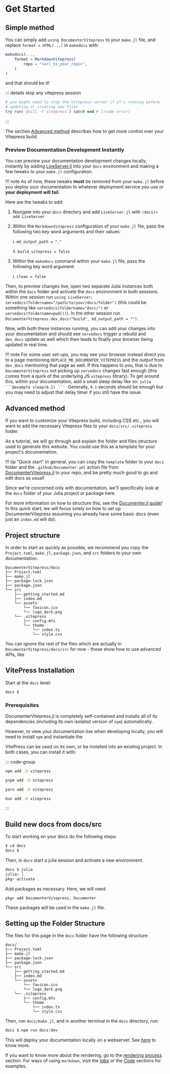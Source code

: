 # Get Started

## Simple method

You can simply add `using DocumenterVitepress` to your `make.jl` file, and replace `format = HTML(...)` in `makedocs` with:

```julia
makedocs(...,
    format = MarkdownVitepress(
        repo = "<url_to_your_repo>",
    )
)
```

and that should be it!

::: details stop any vitepress session

```julia
# you might need to stop the Vitepress server if it's running before
# updating or creating new files
try run(`pkill -f vitepress`) catch end # [!code error]
```

:::

The section [Advanced method](@ref) describes how to get more control over your Vitepress build.

### Preview Documentation Development Instantly

You can preview your documentation development changes locally, instantly by adding [LiveServer.jl](https://github.com/tlienart/LiveServer.jl) into your `docs` environment and making a few tweaks to your `make.jl` configuration.

!!! note 
    As of now, these tweaks **must** be removed from your `make.jl` before you deploy your documentation to whatever deployment service you use or **your deployment will fail**.

Here are the tweaks to add:

1. Navigate into your `docs` directory and add `LiveServer.jl` with `(docs)> add LiveServer`

2. Within the `MarkdownVitepress` configuration of your `make.jl` file, pass the following two key word arguments and their values:

   i. `md_output_path = "."`

   ii. `build_vitepress = false`

3. Within the `makedocs` command within your `make.jl` file, pass the following key word argument:

   i. `clean = false`

Then, to preview changes live, open two separate Julia instances both within the `docs` folder and activate the `docs` environment in both sessions.
Within one session run `using LiveServer; servedocs(foldername="/path/to/your/docs/folder")` (this could be something like `servedocs(foldername="docs/")` or `servedocs(foldername=pwd())`).
In the other session run `DocumenterVitepress.dev_docs("build", md_output_path = "")`.

Now, with both these instances running, you can add your changes into your documentation and should see `servedocs` trigger a rebuild and `dev_docs` update as well which then leads to finally your browser being updated in real time.

!!! note
    For some user set-ups, you may see your browser instead direct you to a page mentioning `REPLACE_ME_DOCUMENTER_VITEPRESS` and the output from `dev_docs` mentioning that page as well. 
    If this happens to you, that is due to `DocumenterVitepress` not picking up `servedocs` changes fast enough (this comes from a quirk of the underlying JS `vitepress` library).
    To get around this, within your documentation, add a small sleep delay like so:
    ``````julia
    ```@example
    sleep(0.1)
    ```
    ``````
    Generally, `0.1` seconds should be enough but you may need to adjust that delay timer if you still have the issue.

## Advanced method

If you want to customize your Vitepress build, including CSS etc., you will want to add the necessary Vitepress files to your `docs/src/.vitepress` folder.

As a tutorial, we will go through and explain the folder and files structure used to generate this website. You could use this as a template for your project's documentation.

!!! tip "Quick start"
    In general, you can copy the `template` folder to your `docs` folder and the `.github/Documenter.yml` action file from [DocumenterVitepress.jl](https://github.com/LuxDL/DocumenterVitepress.jl) to your repo, and be pretty much good to go and edit docs as usual!


Since we're concerned only with documentation, we'll specifically look at the `docs` folder of your Julia project or package here.

For more information on how to structure this, see the [Documenter.jl guide](https://documenter.juliadocs.org/stable/man/guide/)!  In this quick start, we will focus solely on how to set up DocumenterVitepress assuming you already have some basic docs (even just an `index.md` will do).

## Project structure

In order to start as quickly as possible, we recommend you copy the `Project.toml`, `make.jl`, `package.json`, and `src` folders to your own documentation.

```
DocumenterVitepress/docs
├── Project.toml
├── make.jl
├── package-lock.json
├── package.json
└── src
    ├── getting_started.md
    ├── index.md
    └── assets
        └── favicon.ico
        └── logo_dark.png
    └── .vitepress
        ├── config.mts
        └── theme
            └── index.ts
            └── style.css
```

You can ignore the rest of the files which are actually in `DocumenterVitepress/docs/src` for now - those show how to use advanced APIs, like


## VitePress Installation

Start at the `docs` level:

```sh
docs $
```

### Prerequisites

DocumenterVitepress.jl is completely self-contained and installs all of its dependencies (including its own isolated version of `npm`) automatically.

However, to view your documentation live when developing locally, you will need to install `npm` and instantiate the

VitePress can be used on its own, or be installed into an existing project. In both cases, you can install it with:

::: code-group

```sh [npm]
npm add -D vitepress
```

```sh [pnpm]
pnpm add -D vitepress
```

```sh [yarn]
yarn add -D vitepress
```

```sh [bun]
bun add -D vitepress
```

:::

## Build new docs from docs/src

To start working on your docs do the following steps:

```sh
$ cd docs
docs $
```

Then, in `docs` start a julia session and activate a new environment.

```sh
docs $ julia
julia> ]
pkg> activate .
```

Add packages as necessary. Here, we will need


```julia-repl
pkg> add DocumenterVitepress, Documenter
```
These packages will be used in the `make.jl` file.

## Setting up the Folder Structure
The files for this page in the `docs` folder have the following structure:

```
docs/
├── Project.toml
├── make.jl
├── package-lock.json
├── package.json
└── src
    ├── getting_started.md
    ├── index.md
    └── assets
        └── favicon.ico
        └── logo_dark.png
    └── .vitepress
        ├── config.mts
        └── theme
            └── index.ts
            └── style.css
```

Then, run `docs/make.jl`, and in another terminal in the `docs` directory, run:

```sh
docs $ npm run docs:dev
```

This will deploy your documentation locally on a webserver.  See [here](https://vitepress.dev/guide/getting-started#up-and-running) to know more.

If you want to know more about the rendering, go to the [rendering process](../devs/render_pipeline.md) section. For ways of using `markdown`, visit the [*tabs*](./manual/markdown-examples#tabs) or the [*Code*](./code_example.md) sections for examples.